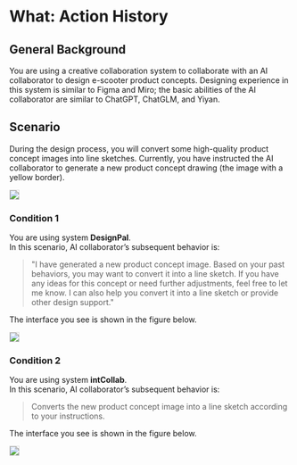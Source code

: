 # What: Action History

## General Background
You are using a creative collaboration system to collaborate with an AI collaborator to design e-scooter product concepts. Designing experience in this system is similar to Figma and Miro; the basic abilities of the AI collaborator are similar to ChatGPT, ChatGLM, and Yiyan.

## Scenario
During the design process, you will convert some high-quality product concept images into line sketches. Currently, you have instructed the AI ​​collaborator to generate a new product concept drawing (the image with a yellow border).

<img src="img/RQ2/What/Action_History-intro.webp" style="border: .5px solid Gainsboro; max-width: 75%;">

### Condition 1
You are using system **DesignPal**.<br>
In this scenario, AI ​​collaborator’s subsequent behavior is:

> "I have generated a new product concept image. Based on your past behaviors, you may want to convert it into a line sketch. If you have any ideas for this concept or need further adjustments, feel free to let me know. I can also help you convert it into a line sketch or provide other design support."

The interface you see is shown in the figure below.

<img src="img/RQ2/What/Action_History-WA.webp" style="border: .5px solid Gainsboro; max-width: 75%;">

### Condition 2
You are using system **intCollab**.<br>
In this scenario, AI ​​collaborator’s subsequent behavior is:

> Converts the new product concept image into a line sketch according to your instructions.

The interface you see is shown in the figure below.

<img src="img/RQ2/What/Action_History-N.webp" style="border: .5px solid Gainsboro; max-width: 75%;">